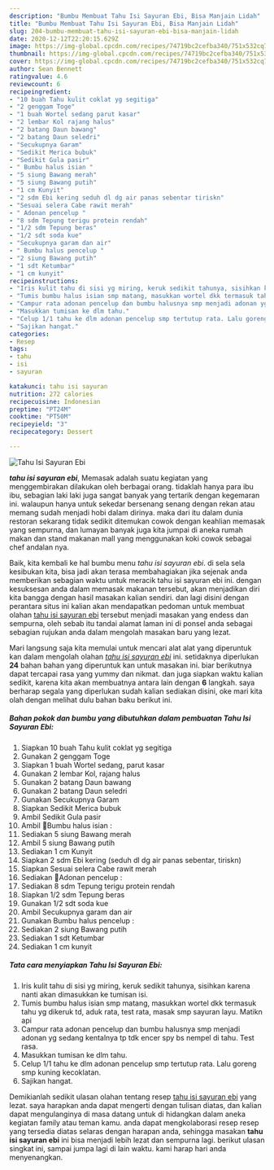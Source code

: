 ```yaml
---
description: "Bumbu Membuat Tahu Isi Sayuran Ebi, Bisa Manjain Lidah"
title: "Bumbu Membuat Tahu Isi Sayuran Ebi, Bisa Manjain Lidah"
slug: 204-bumbu-membuat-tahu-isi-sayuran-ebi-bisa-manjain-lidah
date: 2020-12-12T22:20:15.629Z
image: https://img-global.cpcdn.com/recipes/74719bc2cefba340/751x532cq70/tahu-isi-sayuran-ebi-foto-resep-utama.jpg
thumbnail: https://img-global.cpcdn.com/recipes/74719bc2cefba340/751x532cq70/tahu-isi-sayuran-ebi-foto-resep-utama.jpg
cover: https://img-global.cpcdn.com/recipes/74719bc2cefba340/751x532cq70/tahu-isi-sayuran-ebi-foto-resep-utama.jpg
author: Sean Bennett
ratingvalue: 4.6
reviewcount: 6
recipeingredient:
- "10 buah Tahu kulit coklat yg segitiga"
- "2 genggam Toge"
- "1 buah Wortel sedang parut kasar"
- "2 lembar Kol rajang halus"
- "2 batang Daun bawang"
- "2 batang Daun seledri"
- "Secukupnya Garam"
- "Sedikit Merica bubuk"
- "Sedikit Gula pasir"
- " Bumbu halus isian "
- "5 siung Bawang merah"
- "5 siung Bawang putih"
- "1 cm Kunyit"
- "2 sdm Ebi kering seduh dl dg air panas sebentar tiriskn"
- "Sesuai selera Cabe rawit merah"
- " Adonan pencelup "
- "8 sdm Tepung terigu protein rendah"
- "1/2 sdm Tepung beras"
- "1/2 sdt soda kue"
- "Secukupnya garam dan air"
- " Bumbu halus pencelup "
- "2 siung Bawang putih"
- "1 sdt Ketumbar"
- "1 cm kunyit"
recipeinstructions:
- "Iris kulit tahu di sisi yg miring, keruk sedikit tahunya, sisihkan karena nanti akan dimasukkan ke tumisan isi."
- "Tumis bumbu halus isian smp matang, masukkan wortel dkk termasuk tahu yg dikeruk td, aduk rata, test rata, masak smp sayuran layu. Matikn api"
- "Campur rata adonan pencelup dan bumbu halusnya smp menjadi adonan yg sedang kentalnya tp tdk encer spy bs nempel di tahu. Test rasa."
- "Masukkan tumisan ke dlm tahu."
- "Celup 1/1 tahu ke dlm adonan pencelup smp tertutup rata. Lalu goreng smp kuning kecoklatan."
- "Sajikan hangat."
categories:
- Resep
tags:
- tahu
- isi
- sayuran

katakunci: tahu isi sayuran 
nutrition: 272 calories
recipecuisine: Indonesian
preptime: "PT24M"
cooktime: "PT50M"
recipeyield: "3"
recipecategory: Dessert

---
```



![Tahu Isi Sayuran Ebi](https://img-global.cpcdn.com/recipes/74719bc2cefba340/751x532cq70/tahu-isi-sayuran-ebi-foto-resep-utama.jpg)

<b><i>tahu isi sayuran ebi</i></b>, Memasak adalah suatu kegiatan yang menggembirakan dilakukan oleh berbagai orang. tidaklah hanya para ibu ibu, sebagian laki laki juga sangat banyak yang tertarik dengan kegemaran ini. walaupun hanya untuk sekedar bersenang senang dengan rekan atau memang sudah menjadi hobi dalam dirinya. maka dari itu dalam dunia restoran sekarang tidak sedikit ditemukan cowok dengan keahlian memasak yang sempurna, dan lumayan banyak juga kita jumpai di aneka rumah makan dan stand makanan mall yang menggunakan koki cowok sebagai chef andalan nya.



Baik, kita kembali ke hal bumbu menu <i>tahu isi sayuran ebi</i>. di sela sela kesibukan kita, bisa jadi akan terasa membahagiakan jika sejenak anda memberikan sebagian waktu untuk meracik tahu isi sayuran ebi ini. dengan kesuksesan anda dalam memasak makanan tersebut, akan menjadikan diri kita bangga dengan hasil masakan kalian sendiri. dan lagi disini dengan perantara situs ini kalian akan mendapatkan pedoman untuk membuat olahan <u>tahu isi sayuran ebi</u> tersebut menjadi masakan yang endess dan sempurna, oleh sebab itu tandai alamat laman ini di ponsel anda sebagai sebagian rujukan anda dalam mengolah masakan baru yang lezat.


Mari langsung saja kita memulai untuk mencari alat alat yang diperuntuk kan dalam mengolah olahan <u><i>tahu isi sayuran ebi</i></u> ini. setidaknya diperlukan <b>24</b> bahan bahan yang diperuntuk kan untuk masakan ini. biar berikutnya dapat tercapai rasa yang yummy dan nikmat. dan juga siapkan waktu kalian sedikit, karena kita akan membuatnya antara lain dengan <b>6</b> langkah. saya berharap segala yang diperlukan sudah kalian sediakan disini, oke mari kita olah dengan melihat dulu bahan baku berikut ini.

<!--inarticleads1-->

##### Bahan pokok dan bumbu yang dibutuhkan dalam pembuatan Tahu Isi Sayuran Ebi:

1. Siapkan 10 buah Tahu kulit coklat yg segitiga
1. Gunakan 2 genggam Toge
1. Siapkan 1 buah Wortel sedang, parut kasar
1. Gunakan 2 lembar Kol, rajang halus
1. Gunakan 2 batang Daun bawang
1. Gunakan 2 batang Daun seledri
1. Gunakan Secukupnya Garam
1. Siapkan Sedikit Merica bubuk
1. Ambil Sedikit Gula pasir
1. Ambil  🔹Bumbu halus isian :
1. Sediakan 5 siung Bawang merah
1. Ambil 5 siung Bawang putih
1. Sediakan 1 cm Kunyit
1. Siapkan 2 sdm Ebi kering (seduh dl dg air panas sebentar, tiriskn)
1. Siapkan Sesuai selera Cabe rawit merah
1. Sediakan  🔹Adonan pencelup :
1. Sediakan 8 sdm Tepung terigu protein rendah
1. Siapkan 1/2 sdm Tepung beras
1. Gunakan 1/2 sdt soda kue
1. Ambil Secukupnya garam dan air
1. Gunakan  Bumbu halus pencelup :
1. Sediakan 2 siung Bawang putih
1. Sediakan 1 sdt Ketumbar
1. Sediakan 1 cm kunyit




<!--inarticleads2-->

##### Tata cara menyiapkan Tahu Isi Sayuran Ebi:

1. Iris kulit tahu di sisi yg miring, keruk sedikit tahunya, sisihkan karena nanti akan dimasukkan ke tumisan isi.
1. Tumis bumbu halus isian smp matang, masukkan wortel dkk termasuk tahu yg dikeruk td, aduk rata, test rata, masak smp sayuran layu. Matikn api
1. Campur rata adonan pencelup dan bumbu halusnya smp menjadi adonan yg sedang kentalnya tp tdk encer spy bs nempel di tahu. Test rasa.
1. Masukkan tumisan ke dlm tahu.
1. Celup 1/1 tahu ke dlm adonan pencelup smp tertutup rata. Lalu goreng smp kuning kecoklatan.
1. Sajikan hangat.




Demikianlah sedikit ulasan olahan tentang resep <u>tahu isi sayuran ebi</u> yang lezat. saya harapkan anda dapat mengerti dengan tulisan diatas, dan kalian dapat mengulanginya di masa datang untuk di hidangkan dalam aneka kegiatan family atau teman kamu. anda dapat mengkolaborasi resep resep yang tersedia diatas selaras dengan harapan anda, sehingga masakan <b>tahu isi sayuran ebi</b> ini bisa menjadi lebih lezat dan sempurna lagi. berikut ulasan singkat ini, sampai jumpa lagi di lain waktu. kami harap hari anda menyenangkan.
